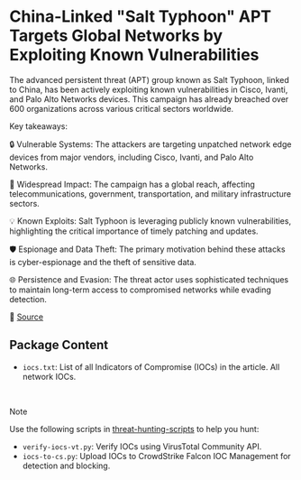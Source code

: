 # China-Linked "Salt Typhoon" APT Targets Global Networks by Exploiting Known Vulnerabilities

The advanced persistent threat (APT) group known as Salt Typhoon, linked to China, has been actively exploiting known vulnerabilities in Cisco, Ivanti, and Palo Alto Networks devices. This campaign has already breached over 600 organizations across various critical sectors worldwide.

Key takeaways:

🔒 Vulnerable Systems: The attackers are targeting unpatched network edge devices from major vendors, including Cisco, Ivanti, and Palo Alto Networks.

🚨 Widespread Impact: The campaign has a global reach, affecting telecommunications, government, transportation, and military infrastructure sectors.

💡 Known Exploits: Salt Typhoon is leveraging publicly known vulnerabilities, highlighting the critical importance of timely patching and updates.

🛡️ Espionage and Data Theft: The primary motivation behind these attacks is cyber-espionage and the theft of sensitive data.

🌐 Persistence and Evasion: The threat actor uses sophisticated techniques to maintain long-term access to compromised networks while evading detection.

🔗 [Source](https://www.cisa.gov/news-events/cybersecurity-advisories/aa25-239a?utm_source=SaltTyphoon&utm_medium=AlertAdvisory)

## Package Content

- `iocs.txt`: List of all Indicators of Compromise (IOCs) in the article. All network IOCs.
  
<br>

> [!NOTE]
> Use the following scripts in [threat-hunting-scripts](../../threat-hunting-scripts/) to help you hunt:
>
> - `verify-iocs-vt.py`: Verify IOCs using VirusTotal Community API.
> - `iocs-to-cs.py`: Upload IOCs to CrowdStrike Falcon IOC Management for detection and blocking.
